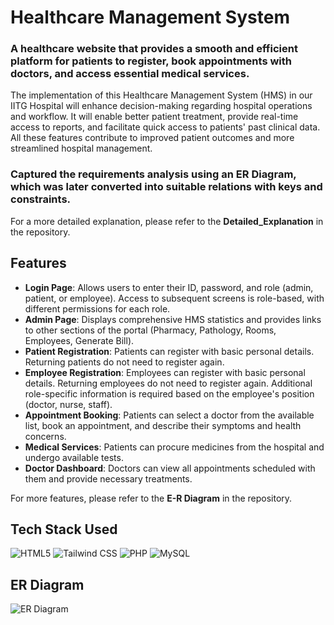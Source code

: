 # Healthcare Management System

### A healthcare website that provides a smooth and efficient platform for patients to register, book appointments with doctors, and access essential medical services.

The implementation of this Healthcare Management System (HMS) in our IITG Hospital will enhance decision-making regarding hospital operations and workflow. It will enable better patient treatment, provide real-time access to reports, and facilitate quick access to patients' past clinical data. All these features contribute to improved patient outcomes and more streamlined hospital management.

### Captured the requirements analysis using an ER Diagram, which was later converted into suitable relations with keys and constraints.

For a more detailed explanation, please refer to the **Detailed_Explanation** in the repository.

## Features

- **Login Page**: Allows users to enter their ID, password, and role (admin, patient, or employee). Access to subsequent screens is role-based, with different permissions for each role.
- **Admin Page**: Displays comprehensive HMS statistics and provides links to other sections of the portal (Pharmacy, Pathology, Rooms, Employees, Generate Bill).
- **Patient Registration**: Patients can register with basic personal details. Returning patients do not need to register again.
- **Employee Registration**: Employees can register with basic personal details. Returning employees do not need to register again. Additional role-specific information is required based on the employee's position (doctor, nurse, staff).
- **Appointment Booking**: Patients can select a doctor from the available list, book an appointment, and describe their symptoms and health concerns.
- **Medical Services**: Patients can procure medicines from the hospital and undergo available tests.
- **Doctor Dashboard**: Doctors can view all appointments scheduled with them and provide necessary treatments.

For more features, please refer to the **E-R Diagram** in the repository.

## Tech Stack Used

![HTML5](https://img.shields.io/badge/html5%20-%23E34F26.svg?&style=for-the-badge&logo=html5&logoColor=white)
![Tailwind CSS](https://img.shields.io/badge/tailwindcss%20-%2338B2AC.svg?style=for-the-badge&logo=tailwind-css&logoColor=white)
![PHP](https://img.shields.io/badge/php-%23777BB4.svg?style=for-the-badge&logo=php&logoColor=white)
![MySQL](https://img.shields.io/badge/mysql-%2300f.svg?style=for-the-badge&logo=mysql&logoColor=white)

## ER Diagram
![ER Diagram](er_dia.png)
